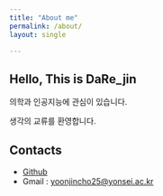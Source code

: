 ```yaml
---
title: "About me"
permalink: /about/
layout: single

---
```


## Hello, This is DaRe_jin

의학과 인공지능에 관심이 있습니다.

생각의 교류를 환영합니다.

## Contacts  

- [Github](https://github.com/darejinn)  
- Gmail : yoonjincho25@yonsei.ac.kr  

